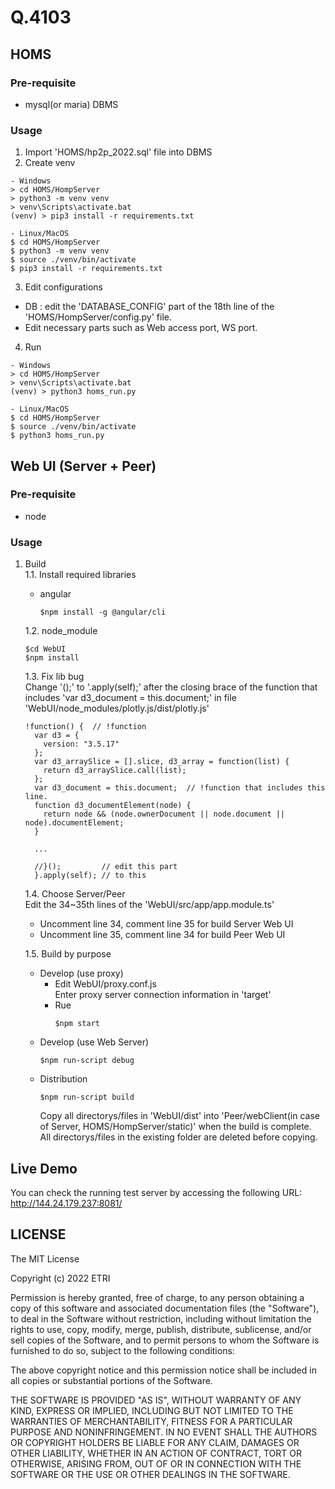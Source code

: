 # Q.4103   

## HOMS

### Pre-requisite
- mysql(or maria) DBMS
### Usage
1. Import 'HOMS/hp2p_2022.sql' file into DBMS 
2. Create venv
```
- Windows
> cd HOMS/HompServer
> python3 -m venv venv
> venv\Scripts\activate.bat
(venv) > pip3 install -r requirements.txt

- Linux/MacOS
$ cd HOMS/HompServer
$ python3 -m venv venv
$ source ./venv/bin/activate
$ pip3 install -r requirements.txt
```
3. Edit configurations   
* DB : edit the 'DATABASE_CONFIG' part of the 18th line of the 'HOMS/HompServer/config.py' file.
* Edit necessary parts such as Web access port, WS port.
4. Run
```
- Windows
> cd HOMS/HompServer
> venv\Scripts\activate.bat
(venv) > python3 homs_run.py

- Linux/MacOS
$ cd HOMS/HompServer
$ source ./venv/bin/activate
$ python3 homs_run.py
```


## Web UI (Server + Peer)   
### Pre-requisite
- node
### Usage
1. Build   
  1.1. Install required libraries   
   - angular   
     ```
     $npm install -g @angular/cli
     ```
   1.2. node_module
   ```
   $cd WebUI
   $npm install  
   ```
   1.3. Fix lib bug   
   Change '();' to '.apply(self);' after the closing brace of the function that includes 'var d3_document = this.document;' in file 'WebUI/node_modules/plotly.js/dist/plotly.js'
   ```
   !function() {  // !function
     var d3 = {
       version: "3.5.17"
     };
     var d3_arraySlice = [].slice, d3_array = function(list) {
       return d3_arraySlice.call(list);
     };
     var d3_document = this.document;  // !function that includes this line.
     function d3_documentElement(node) {
       return node && (node.ownerDocument || node.document || node).documentElement;
     }

     ...

     //}();         // edit this part
     }.apply(self); // to this
   ```
   1.4. Choose Server/Peer   
   Edit the 34~35th lines of the 'WebUI/src/app/app.module.ts'
   - Uncomment line 34, comment line 35 for build Server Web UI
   - Uncomment line 35, comment line 34 for build Peer Web UI
   
   1.5. Build by purpose
   - Develop (use proxy)
     - Edit WebUI/proxy.conf.js   
     Enter proxy server connection information in 'target'
     - Rue
       ```
       $npm start
       ```
   - Develop (use Web Server)
     ```
     $npm run-script debug
     ```
   - Distribution
     ```
     $npm run-script build
     ```
     Copy all directorys/files in 'WebUI/dist' into 'Peer/webClient(in case of Server, HOMS/HompServer/static)' when the build is complete.   
     All directorys/files in the existing folder are deleted before copying.

## Live Demo
You can check the running test server by accessing the following URL:  
http://144.24.179.237:8081/
  
## LICENSE

The MIT License

Copyright (c) 2022 ETRI

Permission is hereby granted, free of charge, to any person obtaining a copy
of this software and associated documentation files (the "Software"), to deal
in the Software without restriction, including without limitation the rights
to use, copy, modify, merge, publish, distribute, sublicense, and/or sell
copies of the Software, and to permit persons to whom the Software is
furnished to do so, subject to the following conditions:

The above copyright notice and this permission notice shall be included in
all copies or substantial portions of the Software.

THE SOFTWARE IS PROVIDED "AS IS", WITHOUT WARRANTY OF ANY KIND, EXPRESS OR
IMPLIED, INCLUDING BUT NOT LIMITED TO THE WARRANTIES OF MERCHANTABILITY,
FITNESS FOR A PARTICULAR PURPOSE AND NONINFRINGEMENT. IN NO EVENT SHALL THE
AUTHORS OR COPYRIGHT HOLDERS BE LIABLE FOR ANY CLAIM, DAMAGES OR OTHER
LIABILITY, WHETHER IN AN ACTION OF CONTRACT, TORT OR OTHERWISE, ARISING FROM,
OUT OF OR IN CONNECTION WITH THE SOFTWARE OR THE USE OR OTHER DEALINGS IN
THE SOFTWARE.